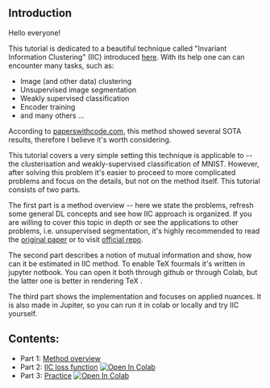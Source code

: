## Introduction

Hello everyone!

This tutorial is dedicated to  a beautiful technique called "Invariant Information Clustering" (IIC) introduced [here](https://arxiv.org/abs/1807.06653). With its help one can can encounter many tasks, such as:


* Image (and other data) clustering
* Unsupervised image segmentation
* Weakly supervised classification
* Encoder training
* and many others ...

According to [paperswithcode.com](https://paperswithcode.com/paper/invariant-information-distillation-for), this method showed several SOTA results, therefore I believe it's worth considering.


This tutorial covers a very simple setting this technique is applicable to -- the clusterisation and weakly-supervised classification of MNIST. However, after solving this problem  it's  easier to proceed to more complicated problems and focus on the details, but not on the method itself. This tutorial consists of two parts.

The first part is a method overview -- here we state the problems, refresh some general DL concepts and see how IIC approach is organized. If you are willing to cover this topic in depth or see the applications to other problems, i.e. unsupervised segmentation, it's highly recommended to read the [original paper](https://arxiv.org/abs/1807.06653) or to visit [official repo](https://github.com/xu-ji/IIC).

The second part describes a notion of mutual information and show, how can it be estimated in IIC method. To enable TeX fourmals it's written in jupyter notbook. You can open it both through github or through Colab, but the latter one is better in rendering TeX .

The third part shows the implementation and focuses on applied nuances. It is also made in Jupiter, so you can run it in colab or locally and try IIC yourself.

## Contents:

* Part 1: [Method overview](https://github.com/vandedok/IIC_tutorial/blob/master/tutorial/part_1.md)
* Part 2: [IIC loss function](https://github.com/vandedok/IIC_tutorial/blob/master/tutorial/part_2.ipynb)
 [![Open In Colab](https://colab.research.google.com/assets/colab-badge.svg)](https://colab.research.google.com/github/vandedok/IIC_tutorial/blob/master/tutorial/part_2.ipynb)
* Part 3: [Practice](https://github.com/vandedok/IIC_tutorial/blob/master/tutorial/part_3.ipynb)
 [![Open In Colab](https://colab.research.google.com/assets/colab-badge.svg)](https://colab.research.google.com/github/vandedok/IIC_tutorial/blob/master/tutorial/part_3.ipynb)
 
 

